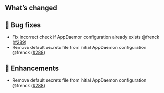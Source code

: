 ## What’s changed

## 🐛 Bug fixes

- Fix incorrect check if AppDaemon configuration already exists @frenck ([#289](https://github.com/hassio-addons/addon-appdaemon/pull/289))
- Remove default secrets file from initial AppDaemon configuration @frenck ([#288](https://github.com/hassio-addons/addon-appdaemon/pull/288))

## 🚀 Enhancements

- Remove default secrets file from initial AppDaemon configuration @frenck ([#288](https://github.com/hassio-addons/addon-appdaemon/pull/288))
